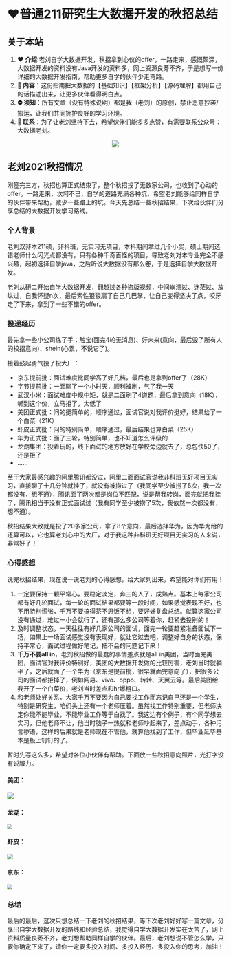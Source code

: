 # **❤️**普通211研究生大数据开发的秋招总结

## 关于本站

1. **:heart: 介绍**:老刘自学大数据开发，秋招拿到心仪的offer，一路走来，感慨颇深，大数据开发的资料没有Java开发的资料多，网上资源良莠不齐，于是想写一份详细的大数据开发指南，帮助更多自学的伙伴少走弯路。
2. **:memo: 内容**：这份指南把大数据的【基础知识】【框架分析】【源码理解】都用自己的话描述出来，让更多伙伴看得明白点。
3. **:no_entry: 须知**：所有文章（没有特殊说明）都是我（老刘）的原创，禁止恶意抄袭/搬运，让我们共同拥护良好的学习环境。
4. **:triangular_flag_on_post: 联系**：为了让老刘坚持下去，希望伙伴们能多多点赞，有需要联系公众号：大数据老刘。

<p align="center">
<a>
   <img src="https://gitee.com/BigDataLiu/big-data-map/raw/master/2021-11-17/1637133646378-%E5%85%AC%E4%BC%97%E5%8F%B7.jpg">
</a>
</p>

## 老刘2021秋招情况

刚签完三方，秋招也算正式结束了，整个秋招投了无数家公司，也收到了心动的offer。一路走来，坎坷不已，自学的道路充满各种坑，希望老刘能够给同样自学的伙伴带来帮助，减少一些路上的坑。今天先总结一些秋招结果，下次给伙伴们分享总结的大数据开发学习路线。

### 个人背景

老刘双非本211硕，非科班，无实习无项目，本科期间拿过几个小奖，硕士期间选错老师什么闪光点都没有，只有各种千奇百怪的项目，导致老刘对本专业完全不感兴趣，起初选择自学java，之后听说大数据没有那么卷，于是选择自学大数据开发。

老刘从研二开始自学大数据开发，翻越过各种盗版视频，中间崩溃过、迷茫过、放纵过，自我怀疑n次，最后索性狠狠扇了自己几巴掌，让自己变得坚决了点，咬牙走了下来，拿到了一些不错的offer。

### 投递经历

最先拿一些小公司练了手：触宝(面完4轮无消息)、好未来(意向，最后毁了所有人的校招意向)、shein(心累，不说它了)。

接着鼓起勇气投了投大厂：

- 京东提前批：面试难度比同学高了好几档，最后也是拿到offer了（28K）
- 字节提前批：一面聊了一个小时天，顺利被刷，气了我一天
- 武汉小米：面试难度中规中矩，就是二面刷了4道题，最后拿到意向（18K），听到这个价，立马拒了，太低了
- 美团正式批：问的挺简单的，顺序通过，面试官说对我评价挺好，结果给了一个白菜（21K）
- 虾皮正式批：问的特别简单，顺序通过，最后结果也算白菜（25K）
- 华为正式批：面了三轮，特别简单，也不知道怎么评级的
- 龙湖集团：投着玩的，线下面试的地方放好在学校旁边就去了，总包快50了，还是拒了
- ......

至于大家最感兴趣的阿里腾讯都没过，阿里二面面试官说我非科班无好项目无实习，直接聊了十几分钟就挂了，就没有被捞过了（我同学至少被捞了5次，我一次都没有，想不通），腾讯面了两次都是岗位不匹配，说是帮我转岗，面完就把我挂了，腾讯相当于没有正式面试过（我有同学至少被捞了5次，我依然一次都没有，想不通）。

秋招结果大致就是投了20多家公司，拿了8个意向，最后选择华为，因为华为给的还算可以，它也算老刘心中的大厂，对于我这种非科班无好项目无实习的人来说，非常好了！

### 心得感想

说完秋招结果，现在说一说老刘的心得感想，给大家列出来，希望能对你们有用！

1. 一定要保持一颗平常心，要稳定淡定，奔三的人了，成熟点。基本上每家公司都有好几轮面试，每一轮的面试结果都要等一段时间，如果感觉表现不好，也不用特别慌张，千万不要搞得茶不思饭不想，要好好复盘总结。就算这家公司没有通过，难过一小会就行了，还有那么多公司等着你，赶紧去投别的！
2. 及时调整状态，一天往往有好几家公司的面试，面完一轮要赶紧准备面试下一场，如果上一场面试感觉没有表现好，就让它过去吧，调整好自身的状态，保持平常心，面试过程做好笔记，把不会的问题记下来！
3. **千万不要all in**，老刘秋招做的最蠢的事情差点就是all in美团，当时面完美团，面试官对我评价特别好，美团的大数据开发做的比较厉害，老刘当时就躺平了，之后就面了一个华为（京东是提前批，很早就面完意向了），把很多公司的面试都拒掉了，例如网易、vivo、oppo、转转、天翼云等。最后美团给我开了一个白菜价，老刘当时差点和hr爆粗口。
4. 和老师处好关系，大家千万不要因为自己要找工作而忘记自己还是一个学生，特别是研究生，咱们头上还有一个老师压着。虽然找工作特别重要，但老师决定你能不能毕业，不能毕业工作等于白找了。我这边有个例子，有个同学想去实习，但他老师不让，他当时脑子一热就和老师吵起来了，差点动手，各种污言秽语，这样的后果就是老师现在不管他，就算他找到了工作，但毕业延毕基本是板上钉钉的了。

暂时先写这么多，希望对各位小伙伴有帮助。下面放一些秋招意向照片，光打字没有说服力。

#### 美团：

![](https://gitee.com/BigDataLiu/big-data-map/raw/master/2021-11-8/1636384877934-%E5%BE%AE%E4%BF%A1%E5%9B%BE%E7%89%87_20211108231922.jpg)

#### 龙湖：

<img src="https://gitee.com/BigDataLiu/big-data-map/raw/master/2021-11-8/1636384937667-%E5%BE%AE%E4%BF%A1%E5%9B%BE%E7%89%87_20211108232038.jpg" style="zoom:67%;" />

#### 虾皮：

<img src="https://gitee.com/BigDataLiu/big-data-map/raw/master/2021-11-8/1636384981101-%E5%BE%AE%E4%BF%A1%E5%9B%BE%E7%89%87_20211108232044.jpg" style="zoom:80%;" />

#### 京东：

<img src="https://gitee.com/BigDataLiu/big-data-map/raw/master/2021-11-8/1636385033876-%E5%BE%AE%E4%BF%A1%E5%9B%BE%E7%89%87_20211108232050.jpg" style="zoom: 67%;" />

### 总结

最后的最后，这次只想总结一下老刘的秋招结果，等下次老刘好好写一篇文章，分享出自学大数据开发的路线和经验总结，我觉得自学大数据开发实在太苦了，网上资料质量良莠不齐，老刘想帮助同样自学的伙伴。最后，老刘想说不管怎么学，只要你确定下来了，请你一定要多投入时间、多投入经历、多投入你的思考，加油！